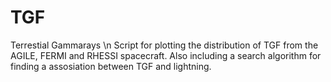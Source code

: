 # TGF
Terrestial Gammarays \n
Script for plotting the distribution of TGF from the AGILE, FERMI and RHESSI spacecraft. Also including a search algorithm for finding a assosiation between TGF 
and lightning.
